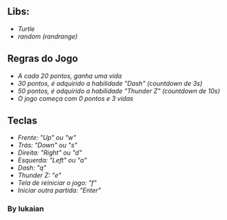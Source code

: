 ## Libs:
* *Turtle*
* *random (randrange)*

## Regras do Jogo
* *A cada 20 pontos, ganha uma vida*
* *30 pontos, é adquirido a habilidade "Dash" (countdown de 3s)*
* *50 pontos, é adquirido a habilidade "Thunder Z" (countdown de 10s)*
* *O jogo começa com 0 pontos e 3 vidas*

## Teclas
* *Frente: "Up" ou "w"*
* *Trás: "Down" ou "s"*
* *Direita: "Right" ou "d"*
* *Esquerda: "Left" ou "a"*
* *Dash: "q"*
* *Thunder Z: "e"*
* *Tela de reiniciar o jogo: "f"*
* *Iniciar outra partida: "Enter"*

### By lukaian
